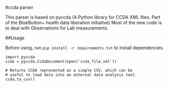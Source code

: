 #ccda parser

This parser is based on pyccda (A Python library for CCDA XML files. Part of the BlueButton+ health data liberation initiative)
Most of the new code is to deal with Observations for Lab measurements. 

##Usage

Before using, run `pip install -r requirements.txt` to install dependencies.

    import pyccda
    ccda = pyccda.CcdaDocument(open('ccda_file.xml'))

    # Returns CCDA represented as a simple CSV, which can be
    # useful to load data into an external data analysis tool.
    ccda.to_csv()


